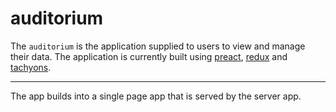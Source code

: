 # auditorium

The `auditorium` is the application supplied to users to view and manage their data. The application is currently built using [preact][], [redux][] and [tachyons][].

[preact]: https://preactjs.com/
[redux]: https://redux.js.org/
[tachyons]: https://tachyons.io/

---

The app builds into a single page app that is served by the server app.
